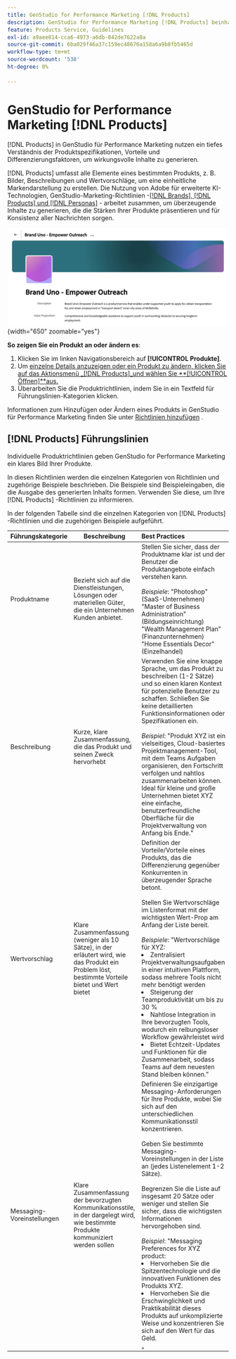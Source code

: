 ```yaml
---
title: GenStudio for Performance Marketing [!DNL Products]
description: GenStudio for Performance Marketing [!DNL Products] beinhaltet alle Aspekte Ihres Produkts - Bilder, Beschreibungen und Wertvorschläge -, um relevante Inhalte zu erstellen, die die Produktstärken hervorheben und die Konsistenz von Produktnachrichten gewährleisten.
feature: Products Service, Guidelines
exl-id: a9aee814-cca6-4973-a6db-842de7622a8a
source-git-commit: 6ba029f46a37c159ec48676a158a6a9b8fb5465d
workflow-type: tm+mt
source-wordcount: '538'
ht-degree: 0%

---
```


# GenStudio for Performance Marketing [!DNL Products]

[!DNL Products] in GenStudio für Performance Marketing nutzen ein tiefes Verständnis der Produktspezifikationen, Vorteile und Differenzierungsfaktoren, um wirkungsvolle Inhalte zu generieren.

[!DNL Products] umfasst alle Elemente eines bestimmten Produkts, z. B. Bilder, Beschreibungen und Wertvorschläge, um eine einheitliche Markendarstellung zu erstellen. Die Nutzung von Adobe für erweiterte KI-Technologien, GenStudio-Marketing-Richtlinien -[[!DNL Brands], [!DNL Products] und [!DNL Personas]](/help/user-guide/guidelines/overview.md) - arbeitet zusammen, um überzeugende Inhalte zu generieren, die die Stärken Ihrer Produkte präsentieren und für Konsistenz aller Nachrichten sorgen.

![[!DNL Products] Richtlinien in GenStudio für Performance-Marketing](/help/assets/products-guidelines.png){width="650" zoomable="yes"}

**So zeigen Sie ein Produkt an oder ändern es**:

1. Klicken Sie im linken Navigationsbereich auf **[!UICONTROL Produkte]**.
1. Um [ einzelne Details anzuzeigen oder ein Produkt zu ändern, klicken Sie auf das Aktionsmenü _[!DNL Products]_und wählen Sie **[!UICONTROL Öffnen]**aus.](add-guidelines.md#manage-products)
1. Überarbeiten Sie die Produktrichtlinien, indem Sie in ein Textfeld für Führungslinien-Kategorien klicken.

Informationen zum Hinzufügen oder Ändern eines Produkts in GenStudio für Performance Marketing finden Sie unter [Richtlinien hinzufügen](add-guidelines.md) .

## [!DNL Products] Führungslinien

Individuelle Produktrichtlinien geben GenStudio for Performance Marketing ein klares Bild Ihrer Produkte.

In diesen Richtlinien werden die einzelnen Kategorien von Richtlinien und zugehörige Beispiele beschrieben. Die Beispiele sind Beispieleingaben, die die Ausgabe des generierten Inhalts formen. Verwenden Sie diese, um Ihre [!DNL Products] -Richtlinien zu informieren.

In der folgenden Tabelle sind die einzelnen Kategorien von [!DNL Products] -Richtlinien und die zugehörigen Beispiele aufgeführt.

| Führungskategorie | Beschreibung | Best Practices |
| ------------------| ----------------| :---------- |
| Produktname | Bezieht sich auf die Dienstleistungen, Lösungen oder materiellen Güter, die ein Unternehmen Kunden anbietet. | Stellen Sie sicher, dass der Produktname klar ist und der Benutzer die Produktangebote einfach verstehen kann.<br><br>_Beispiele_: &quot;Photoshop&quot;(SaaS-Unternehmen)<br>&quot;Master of Business Administration&quot;(Bildungseinrichtung)<br>&quot;Wealth Management Plan&quot;(Finanzunternehmen)<br>&quot;Home Essentials Decor&quot;(Einzelhandel) |
| Beschreibung | Kurze, klare Zusammenfassung, die das Produkt und seinen Zweck hervorhebt | Verwenden Sie eine knappe Sprache, um das Produkt zu beschreiben (1-2 Sätze) und so einen klaren Kontext für potenzielle Benutzer zu schaffen. Schließen Sie keine detaillierten Funktionsinformationen oder Spezifikationen ein.<br><br>_Beispiel_: &quot;Produkt XYZ ist ein vielseitiges, Cloud-basiertes Projektmanagement-Tool, mit dem Teams Aufgaben organisieren, den Fortschritt verfolgen und nahtlos zusammenarbeiten können. Ideal für kleine und große Unternehmen bietet XYZ eine einfache, benutzerfreundliche Oberfläche für die Projektverwaltung von Anfang bis Ende.&quot; |
| Wertvorschlag | Klare Zusammenfassung (weniger als 10 Sätze), in der erläutert wird, wie das Produkt ein Problem löst, bestimmte Vorteile bietet und Wert bietet | Definition der Vorteile/Vorteile eines Produkts, das die Differenzierung gegenüber Konkurrenten in überzeugender Sprache betont.<br><br>Stellen Sie Wertvorschläge im Listenformat mit der wichtigsten Wert-Prop am Anfang der Liste bereit.<br><br>_Beispiele_: &quot;Wertvorschläge für XYZ:<br><li>Zentralisiert Projektverwaltungsaufgaben in einer intuitiven Plattform, sodass mehrere Tools nicht mehr benötigt werden</li><li>Steigerung der Teamproduktivität um bis zu 30 %</li><li>Nahtlose Integration in Ihre bevorzugten Tools, wodurch ein reibungsloser Workflow gewährleistet wird</li><li>Bietet Echtzeit-Updates und Funktionen für die Zusammenarbeit, sodass Teams auf dem neuesten Stand bleiben können.&quot;</li> |
| Messaging-Voreinstellungen | Klare Zusammenfassung der bevorzugten Kommunikationsstile, in der dargelegt wird, wie bestimmte Produkte kommuniziert werden sollen | Definieren Sie einzigartige Messaging-Anforderungen für Ihre Produkte, wobei Sie sich auf den unterschiedlichen Kommunikationsstil konzentrieren.<br><br>Geben Sie bestimmte Messaging-Voreinstellungen in der Liste an (jedes Listenelement 1-2 Sätze).<br><br>Begrenzen Sie die Liste auf insgesamt 20 Sätze oder weniger und stellen Sie sicher, dass die wichtigsten Informationen hervorgehoben sind.<br><br>_Beispiel_: &quot;Messaging Preferences for XYZ product:<li>Hervorheben Sie die Spitzentechnologie und die innovativen Funktionen des Produkts XYZ.</li><li>Hervorheben Sie die Erschwinglichkeit und Praktikabilität dieses Produkts auf unkomplizierte Weise und konzentrieren Sie sich auf den Wert für das Geld.</li>„ |

